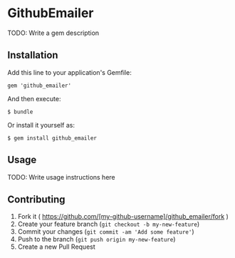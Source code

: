 # GithubEmailer

TODO: Write a gem description

## Installation

Add this line to your application's Gemfile:

    gem 'github_emailer'

And then execute:

    $ bundle

Or install it yourself as:

    $ gem install github_emailer

## Usage

TODO: Write usage instructions here

## Contributing

1. Fork it ( https://github.com/[my-github-username]/github_emailer/fork )
2. Create your feature branch (`git checkout -b my-new-feature`)
3. Commit your changes (`git commit -am 'Add some feature'`)
4. Push to the branch (`git push origin my-new-feature`)
5. Create a new Pull Request

